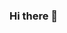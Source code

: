 ### Hi there 👋

<!--
**Navil04/Navil04** is a ✨ _special_ ✨ repository because its `README.md`
(this file) appears on your GitHub profile.
This portfolio is an only frontend page ,where i adding all details icons , 
button and you also use to create a attractive portfolio for any company

Here are some ideas to get you started:
- 👯 I’m looking to collaborate on ...
- 🤔 I’m looking for help with ...
- 💬 Ask me about ...
- ⚡ Fun fact: ...

